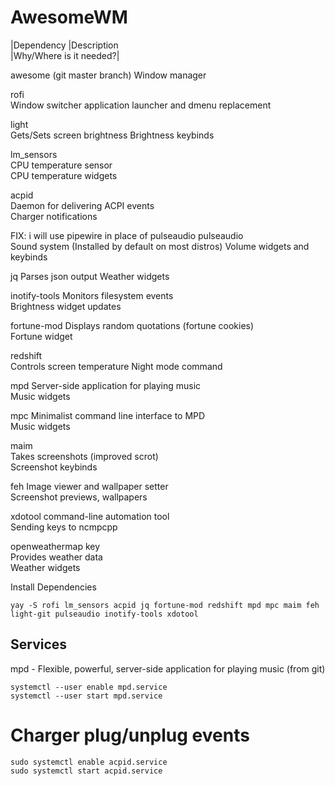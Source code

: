 # AwesomeWM

|Dependency	
|Description	
|Why/Where is it needed?|

awesome
(git master branch)
Window manager

rofi	
Window switcher
application launcher and dmenu replacement	

light	
Gets/Sets screen brightness	
Brightness keybinds

lm_sensors	
CPU temperature sensor	
CPU temperature widgets

acpid	
Daemon for delivering ACPI events	
Charger notifications

FIX: i will use pipewire in place of pulseaudio
pulseaudio	
Sound system (Installed by default on most distros)	
Volume widgets and keybinds

jq
Parses json output
Weather widgets

inotify-tools
Monitors filesystem events	
Brightness widget updates

fortune-mod	
Displays random quotations (fortune cookies)	
Fortune widget

redshift	
Controls screen temperature	
Night mode command

mpd	
Server-side application for playing music	
Music widgets

mpc	
Minimalist command line interface to MPD	
Music widgets

maim	
Takes screenshots (improved scrot)	
Screenshot keybinds

feh	
Image viewer and wallpaper setter	
Screenshot previews, wallpapers

xdotool	
command-line automation tool	
Sending keys to ncmpcpp

openweathermap key	
Provides weather data	
Weather widgets

Install Dependencies

	yay -S rofi lm_sensors acpid jq fortune-mod redshift mpd mpc maim feh light-git pulseaudio inotify-tools xdotool

## Services
mpd - Flexible, powerful, server-side application for playing music (from git)

	systemctl --user enable mpd.service
	systemctl --user start mpd.service

# Charger plug/unplug events
	sudo systemctl enable acpid.service
	sudo systemctl start acpid.service
